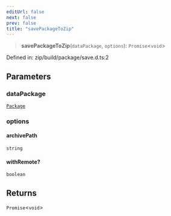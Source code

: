 ```yaml
---
editUrl: false
next: false
prev: false
title: "savePackageToZip"
---
```


> **savePackageToZip**(`dataPackage`, `options`): `Promise`\<`void`\>

Defined in: zip/build/package/save.d.ts:2

## Parameters

### dataPackage

[`Package`](/reference/dpkit/package/)

### options

#### archivePath

`string`

#### withRemote?

`boolean`

## Returns

`Promise`\<`void`\>
